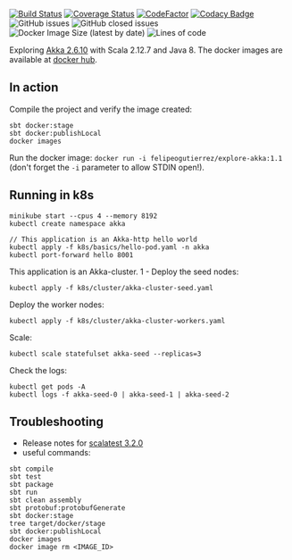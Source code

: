 
[![Build Status](https://travis-ci.com/felipegutierrez/explore-akka.svg?branch=master)](https://travis-ci.com/felipegutierrez/explore-akka)
[![Coverage Status](https://coveralls.io/repos/github/felipegutierrez/explore-akka/badge.svg?branch=master)](https://coveralls.io/github/felipegutierrez/explore-akka?branch=master)
[![CodeFactor](https://www.codefactor.io/repository/github/felipegutierrez/explore-akka/badge)](https://www.codefactor.io/repository/github/felipegutierrez/explore-akka)
[![Codacy Badge](https://api.codacy.com/project/badge/Grade/417e5ba0ae1f4d46b0c38bff142dc661)](https://app.codacy.com/gh/felipegutierrez/explore-akka?utm_source=github.com&utm_medium=referral&utm_content=felipegutierrez/explore-akka&utm_campaign=Badge_Grade)
![GitHub issues](https://img.shields.io/github/issues-raw/felipegutierrez/explore-akka?style=plastic)
![GitHub closed issues](https://img.shields.io/github/issues-closed-raw/felipegutierrez/explore-akka?style=plastic)
![Docker Image Size (latest by date)](https://img.shields.io/docker/image-size/felipeogutierrez/explore-akka)
![Lines of code](https://img.shields.io/tokei/lines/github/felipegutierrez/explore-akka)

Exploring [Akka 2.6.10](https://akka.io/) with Scala 2.12.7 and Java 8. The docker images are available at [docker hub](https://hub.docker.com/repository/docker/felipeogutierrez/explore-akka).

## In action

Compile the project and verify the image created:
```
sbt docker:stage
sbt docker:publishLocal
docker images
```
Run the docker image: `docker run -i felipeogutierrez/explore-akka:1.1` (don't forget the `-i` parameter to allow STDIN open!).

## Running in k8s

```
minikube start --cpus 4 --memory 8192
kubectl create namespace akka

// This application is an Akka-http hello world
kubectl apply -f k8s/basics/hello-pod.yaml -n akka
kubectl port-forward hello 8001
```
This application is an Akka-cluster. 1 - Deploy the seed nodes:
```
kubectl apply -f k8s/cluster/akka-cluster-seed.yaml
```
Deploy the worker nodes:
```
kubectl apply -f k8s/cluster/akka-cluster-workers.yaml
```
Scale:
```
kubectl scale statefulset akka-seed --replicas=3

```
Check the logs:
```
kubectl get pods -A
kubectl logs -f akka-seed-0 | akka-seed-1 | akka-seed-2
```

## Troubleshooting

 - Release notes for [scalatest 3.2.0](https://www.scalatest.org/release_notes/3.2.0)
 - useful commands:
```
sbt compile
sbt test
sbt package
sbt run
sbt clean assembly
sbt protobuf:protobufGenerate
sbt docker:stage
tree target/docker/stage
sbt docker:publishLocal
docker images
docker image rm <IMAGE_ID>
```

